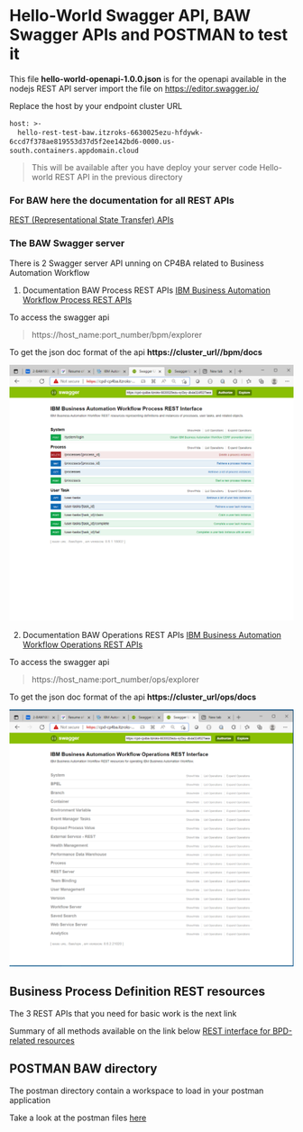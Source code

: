 ﻿# Hello-World Swagger API, BAW Swagger APIs and POSTMAN to test it

This file **hello-world-openapi-1.0.0.json** is for the openapi available in the nodejs REST API server
import the file on https://editor.swagger.io/

Replace the host by your endpoint cluster URL
```
host: >-
  hello-rest-test-baw.itzroks-6630025ezu-hfdywk-6ccd7f378ae819553d37d5f2ee142bd6-0000.us-south.containers.appdomain.cloud
```
> This will be available after you have deploy your server code Hello-world REST API in the previous directory

### For BAW here the documentation for all REST APIs
[REST (Representational State Transfer) APIs](https://www.ibm.com/docs/en/baw/20.x?topic=apis-rest-representational-state-transfer)

### The BAW Swagger server
There is 2 Swagger server API unning on CP4BA related to Business Automation Workflow

1. Documentation BAW Process REST APIs
[IBM Business Automation Workflow Process REST APIs](https://www.ibm.com/docs/en/baw/20.x?topic=apis-business-automation-workflow-process-rest)

To access the swagger api 
> https://host_name:port_number/bpm/explorer
 
To get the json doc format of the api **https://cluster_url//bpm/docs**

![cp4ba-hello-world/hello-world-swagger](images/baw-processes-rest-swagger.PNG)

2. Documentation BAW Operations REST APIs
[IBM Business Automation Workflow Operations REST APIs](https://www.ibm.com/docs/en/baw/20.x?topic=apis-business-automation-workflow-operations-rest)

To access the swagger api
> https://host_name:port_number/ops/explorer

To get the json doc format of the api **https://cluster_url/ops/docs**

![cp4ba-hello-world/hello-world-swagger](images/baw-operations-rest-swagger.PNG)

## Business Process Definition REST resources 
The 3 REST APIs that you need for basic work is the next link

Summary of all methods available on the link below
[REST interface for BPD-related resources](https://www.ibm.com/docs/en/baw/20.x?topic=apis-rest-interface-bpd-related-resources)

## POSTMAN BAW directory

The postman directory contain a workspace to load in your postman application

Take a look at the postman files [here](/hello-world-swagger/postman-baw/Readme.md)

